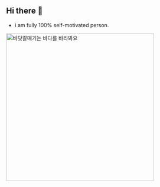 ## Hi there 👋
- i am fully 100% self-motivated person.

<img src="https://github.com/user-attachments/assets/fbecb6fa-dd6f-47fd-a68d-1944831b80d8" alt="바닷갈매기는 바다를 바라봐요" width="400">

<!--
**Wcwdfu/Wcwdfu** is a ✨ _special_ ✨ repository because its `README.md` (this file) appears on your GitHub profile.

Here are some ideas to get you started:

- 🔭 I’m currently working on ...
- 🌱 I’m currently learning ...
- 👯 I’m looking to collaborate on ...
- 🤔 I’m looking for help with ...
- 💬 Ask me about ...
- 📫 How to reach me: ...
- 😄 Pronouns: ...
- ⚡ Fun fact: ...
-->
